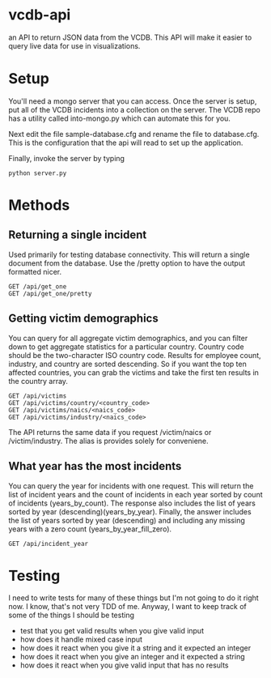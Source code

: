 # vcdb-api
an API to return JSON data from the VCDB. This API will make it easier to query live data for use in visualizations.

# Setup
You'll need a mongo server that you can access. Once the server is setup, put all of the VCDB incidents into a collection
on the server. The VCDB repo has a utility called into-mongo.py which can automate this for you.  

Next edit the file sample-database.cfg and rename the file to database.cfg. This is the configuration that the api
will read to set up the application.  

Finally, invoke the server by typing

    python server.py

# Methods
## Returning a single incident
Used primarily for testing database connectivity. This will return a single document from the database. Use the /pretty option to have
the output formatted nicer.


    GET /api/get_one
    GET /api/get_one/pretty

## Getting victim demographics
You can query for all aggregate victim demographics, and you can filter down to get aggregate statistics for a particular country.
Country code should be the two-character ISO country code. Results for employee count, industry, and country are sorted descending. So 
if you want the top ten affected countries, you can grab the victims and take the first ten results in the country array.

    GET /api/victims
    GET /api/victims/country/<country_code>
    GET /api/victims/naics/<naics_code>
    GET /api/victims/industry/<naics_code>
    
The API returns the same data if you request /victim/naics or /victim/industry. The alias is provides solely for conveniene.

## What year has the most incidents
You can query the year for incidents with one request. This will return the list of incident years and the count of incidents in each year
sorted by count of incidents (years\_by\_count). The response also includes the list of years sorted by year (descending)(years\_by\_year). 
Finally, the answer includes the list of years sorted by year (descending) and including any missing years with a zero count (years\_by\_year\_fill\_zero).

    GET /api/incident_year

# Testing
I need to write tests for many of these things but I'm not going to do it right now. I know, that's not very TDD of me. Anyway,
I want to keep track of some of the things I should be testing

+ test that you get valid results when you give valid input
+ how does it handle mixed case input
+ how does it react when you give it a string and it expected an integer
+ how does it react when you give an integer and it expected a string
+ how does it react when you give valid input that has no results